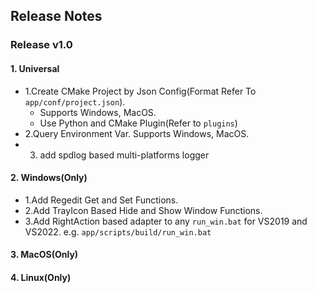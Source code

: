 ## Release Notes

### Release v1.0

#### 1. Universal
- 1.Create CMake Project by Json Config(Format Refer To `app/conf/project.json`). 
    * Supports Windows, MacOS.
    * Use Python and CMake Plugin(Refer to `plugins`)
- 2.Query Environment Var. Supports Windows, MacOS.
- 3. add spdlog based multi-platforms logger

#### 2. Windows(Only)
- 1.Add Regedit Get and Set Functions.
- 2.Add TrayIcon Based Hide and Show Window Functions.
- 3.Add RightAction based adapter to any `run_win.bat` for VS2019 and VS2022. e.g. `app/scripts/build/run_win.bat`

#### 3. MacOS(Only)

#### 4. Linux(Only)
